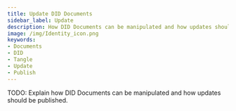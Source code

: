 ```yaml
---
title: Update DID Documents
sidebar_label: Update
description: How DID Documents can be manipulated and how updates should be published.
image: /img/Identity_icon.png
keywords:
- Documents
- DID
- Tangle
- Update
- Publish
---
```


TODO: Explain how DID Documents can be manipulated and how updates should be published.